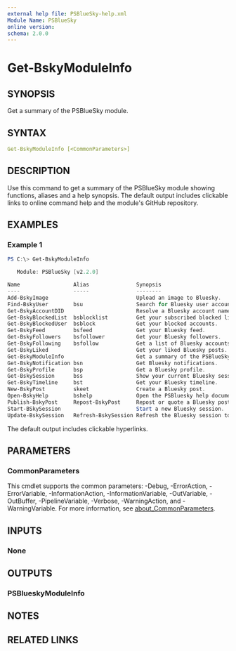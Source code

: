 ```yaml
---
external help file: PSBlueSky-help.xml
Module Name: PSBlueSky
online version:
schema: 2.0.0
---
```


# Get-BskyModuleInfo

## SYNOPSIS

Get a summary of the PSBlueSky module.

## SYNTAX

```yaml
Get-BskyModuleInfo [<CommonParameters>]
```

## DESCRIPTION

Use this command to get a summary of the PSBlueSky module showing functions, aliases and a help synopsis. The default output includes clickable links to online command help and the module's GitHub repository.

## EXAMPLES

### Example 1

```powershell
PS C:\> Get-BskyModuleInfo

   Module: PSBlueSky [v2.2.0]

Name                 Alias               Synopsis
----                 -----               --------
Add-BskyImage                            Upload an image to Bluesky.
Find-BskyUser        bsu                 Search for Bluesky user accounts.
Get-BskyAccountDID                       Resolve a Bluesky account name to ...
Get-BskyBlockedList  bsblocklist         Get your subscribed blocked lists.
Get-BskyBlockedUser  bsblock             Get your blocked accounts.
Get-BskyFeed         bsfeed              Get your Bluesky feed.
Get-BskyFollowers    bsfollower          Get your Bluesky followers.
Get-BskyFollowing    bsfollow            Get a list of Bluesky accounts tha...
Get-BskyLiked                            Get your liked Bluesky posts.
Get-BskyModuleInfo                       Get a summary of the PSBlueSky mod...
Get-BskyNotification bsn                 Get Bluesky notifications.
Get-BskyProfile      bsp                 Get a Bluesky profile.
Get-BskySession      bss                 Show your current Bluesky session.
Get-BskyTimeline     bst                 Get your Bluesky timeline.
New-BskyPost         skeet               Create a Bluesky post.
Open-BskyHelp        bshelp              Open the PSBluesky help document.
Publish-BskyPost     Repost-BskyPost     Repost or quote a Bluesky post.
Start-BSkySession                        Start a new Bluesky session.
Update-BskySession   Refresh-BskySession Refresh the Bluesky session token.
```

The default output includes clickable hyperlinks.

## PARAMETERS

### CommonParameters
This cmdlet supports the common parameters: -Debug, -ErrorAction, -ErrorVariable, -InformationAction, -InformationVariable, -OutVariable, -OutBuffer, -PipelineVariable, -Verbose, -WarningAction, and -WarningVariable. For more information, see [about_CommonParameters](http://go.microsoft.com/fwlink/?LinkID=113216).

## INPUTS

### None

## OUTPUTS

### PSBlueskyModuleInfo

## NOTES

## RELATED LINKS
